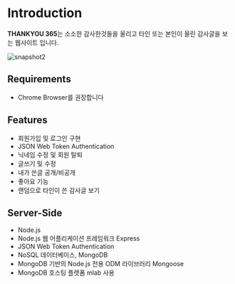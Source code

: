 # Introduction
**THANKYOU 365**는 소소한 감사한것들을 올리고 타인 또는 본인이 올린 감사글을 보는 웹사이트 입니다.

![snapshot2](https://user-images.githubusercontent.com/34699932/43944181-053d00f0-9cb9-11e8-9c80-f8afbb88fce0.png)

## Requirements
- Chrome Browser를 권장합니다

## Features
- 회원가입 및 로그인 구현
- JSON Web Token Authentication
- 닉네임 수정 및 회원 탈퇴
- 글쓰기 및 수정
- 내가 쓴글 공개/비공개
- 좋아요 기능
- 랜덤으로 타인이 쓴 감사글 보기

## Server-Side
- Node.js
- Node.js 웹 어플리케이션 프레임워크 Express
- JSON Web Token Authentication
- NoSQL 데이터베이스, MongoDB
- MongoDB 기반의 Node.js 전용 ODM 라이브러리 Mongoose
- MongoDB 호스팅 플랫폼 mlab 사용
